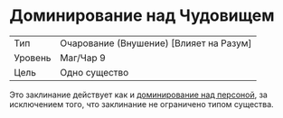 # Доминирование над Чудовищем

| | |
|-|-|
|Тип|Очарование (Внушение) [Влияет на Разум]|
|Уровень| Маг/Чар 9|
|Цель| Одно существо|

Это заклинание действует как и [доминирование над персоной](доминирование-над-персоной.md), за исключением того, что заклинание не ограничено типом существа.